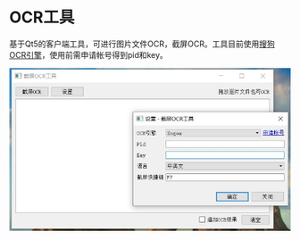 # OCR工具
基于Qt5的客户端工具，可进行图片文件OCR，截屏OCR。工具目前使用[搜狗OCR引擎](https://deepi.sogou.com/registered/textcognitive "搜狗OCR引擎")，使用前需申请帐号得到pid和key。

![工具截图](screenshot.jpg "工具截图")